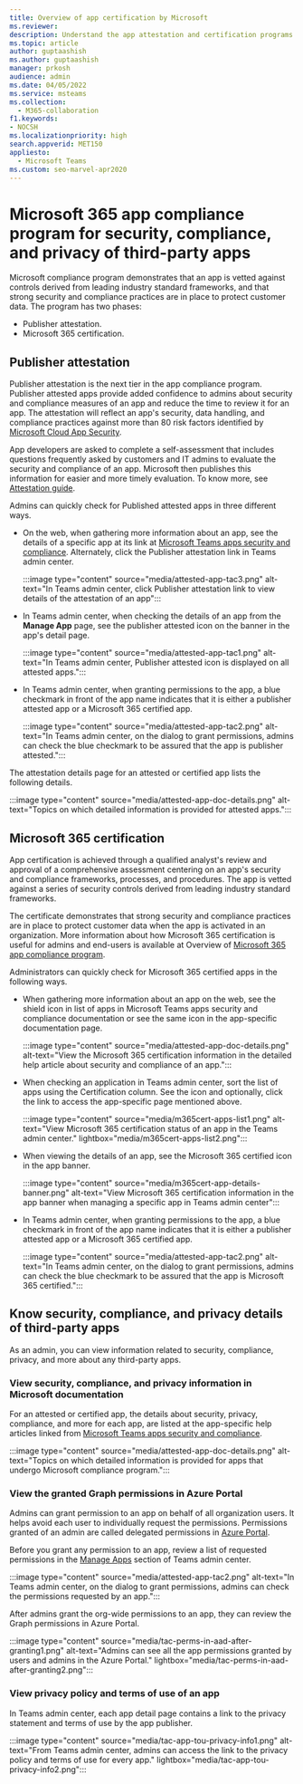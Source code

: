 ```yaml
---
title: Overview of app certification by Microsoft
ms.reviewer: 
description: Understand the app attestation and certification programs for Teams apps.
ms.topic: article
author: guptaashish
ms.author: guptaashish
manager: prkosh
audience: admin
ms.date: 04/05/2022
ms.service: msteams
ms.collection: 
  - M365-collaboration
f1.keywords:
- NOCSH
ms.localizationpriority: high
search.appverid: MET150
appliesto: 
  - Microsoft Teams
ms.custom: seo-marvel-apr2020
---
```

# Microsoft 365 app compliance program for security, compliance, and privacy of third-party apps

Microsoft compliance program demonstrates that an app is vetted against controls derived from leading industry standard frameworks, and that strong security and compliance practices are in place to protect customer data. The program has two phases:

* Publisher attestation.
* Microsoft 365 certification.

## Publisher attestation

Publisher attestation is the next tier in the app compliance program. Publisher attested apps provide added confidence to admins about security and compliance measures of an app and reduce the time to review it for an app. The attestation will reflect an app's security, data handling, and compliance practices against more than 80 risk factors identified by [Microsoft Cloud App Security](https://www.microsoft.com/microsoft-365/enterprise-mobility-security/cloud-app-security).

App developers are asked to complete a self-assessment that includes questions frequently asked by customers and IT admins to evaluate the security and compliance of an app. Microsoft then publishes this information for easier and more timely evaluation. To know more, see [Attestation guide](/microsoft-365-app-certification/docs/enterprise-app-attestation-guide).

Admins can quickly check for Published attested apps in three different ways.

* On the web, when gathering more information about an app, see the details of a specific app at its link at [Microsoft Teams apps security and compliance](/microsoft-365-app-certification/teams/teams-apps). Alternately, click the Publisher attestation link in Teams admin center.

  :::image type="content" source="media/attested-app-tac3.png" alt-text="In Teams admin center, click Publisher attestation link to view details of the attestation of an app":::

* In Teams admin center, when checking the details of an app from the **Manage App** page, see the publisher attested icon on the banner in the app's detail page.

  :::image type="content" source="media/attested-app-tac1.png" alt-text="In Teams admin center, Publisher attested icon is displayed on all attested apps.":::

* In Teams admin center, when granting permissions to the app, a blue checkmark in front of the app name indicates that it is either a publisher attested app or a Microsoft 365 certified app.

   :::image type="content" source="media/attested-app-tac2.png" alt-text="In Teams admin center, on the dialog to grant permissions, admins can check the blue checkmark to be assured that the app is publisher attested.":::

The attestation details page for an attested or certified app lists the following details.

:::image type="content" source="media/attested-app-doc-details.png" alt-text="Topics on which detailed information is provided for attested apps.":::

## Microsoft 365 certification

App certification is achieved through a qualified analyst's review and approval of a comprehensive assessment centering on an app's security and compliance frameworks, processes, and procedures. The app is vetted against a series of security controls derived from leading industry standard frameworks.

The certificate demonstrates that strong security and compliance practices are in place to protect customer data when the app is activated in an organization. More information about how Microsoft 365 certification is useful for admins and end-users is available at Overview of [Microsoft 365 app compliance program](/microsoft-365-app-certification/docs/enterprise-app-certification-guide).

Administrators can quickly check for Microsoft 365 certified apps in the following ways.

* When gathering more information about an app on the web, see the shield icon in list of apps in  Microsoft Teams apps security and compliance documentation or see the same icon in the app-specific documentation page.

  :::image type="content" source="media/attested-app-doc-details.png" alt-text="View the Microsoft 365 certification information in the detailed help article about security and compliance of an app.":::

* When checking an application in Teams admin center, sort the list of apps using the Certification column. See the icon and optionally, click the link to access the app-specific page mentioned above.

  :::image type="content" source="media/m365cert-apps-list1.png" alt-text="View Microsoft 365 certification status of an app in the Teams admin center." lightbox="media/m365cert-apps-list2.png":::

* When viewing the details of an app, see the Microsoft 365 certified icon in the app banner.

  :::image type="content" source="media/m365cert-app-details-banner.png" alt-text="View Microsoft 365 certification information in the app banner when managing a specific app in Teams admin center":::

* In Teams admin center, when granting permissions to the app, a blue checkmark in front of the app name indicates that it is either a publisher attested app or a Microsoft 365 certified app.

   :::image type="content" source="media/attested-app-tac2.png" alt-text="In Teams admin center, on the dialog to grant permissions, admins can check the blue checkmark to be assured that the app is Microsoft 365 certified.":::

## Know security, compliance, and privacy details of third-party apps

As an admin, you can view information related to security, compliance, privacy, and more about any third-party apps.

### View security, compliance, and privacy information in Microsoft documentation

For an attested or certified app, the details about security, privacy, compliance, and more for each app, are listed at the app-specific help articles linked from [Microsoft Teams apps security and compliance](/microsoft-365-app-certification/teams/teams-apps).

:::image type="content" source="media/attested-app-doc-details.png" alt-text="Topics on which detailed information is provided for apps that undergo Microsoft compliance program.":::

### View the granted Graph permissions in Azure Portal

Admins can grant permission to an app on behalf of all organization users. It helps avoid each user to individually request the permissions. Permissions granted of an admin are called delegated permissions in [Azure Portal](https://aad.portal.azure.com/).

Before you grant any permission to an app, review a list of requested permissions in the [Manage Apps](https://admin.teams.microsoft.com/policies/manage-apps) section of Teams admin center.

:::image type="content" source="media/attested-app-tac2.png" alt-text="In Teams admin center, on the dialog to grant permissions, admins can check the permissions requested by an app.":::

After admins grant the org-wide permissions to an app, they can review the Graph permissions in Azure Portal.

:::image type="content" source="media/tac-perms-in-aad-after-granting1.png" alt-text="Admins can see all the app permissions granted by users and admins in the Azure Portal." lightbox="media/tac-perms-in-aad-after-granting2.png":::

### View privacy policy and terms of use of an app

In Teams admin center, each app detail page contains a link to the privacy statement and terms of use by the app publisher.

:::image type="content" source="media/tac-app-tou-privacy-info1.png" alt-text="From Teams admin center, admins can access the link to the privacy policy and terms of use for every app." lightbox="media/tac-app-tou-privacy-info2.png":::

<!--- TBD: Parking some content for later review. Check if this content needs to be published.

We also have a few more quality and security checks for apps. We have launched Microsoft Cloud App Security (MCAS) program for the customer who have E5 or EMS license, where we rate risk for your cloud apps based on regulatory certification, industry standards, and best practices. We are also working on an Apps Quality Score system (launching soon) for all apps on Teams platform, and you will be able to check an app’s quality score quickly on Teams Store.

--->

<!--- TBD: Add related links later.

## See also

* []().
* []().
--->
